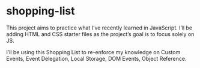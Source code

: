 # shopping-list

This project aims to practice what I’ve recently learned in JavaScript. I’ll be adding HTML and CSS starter files as the project’s goal is to focus solely on JS.

I’ll be using this Shopping List to re-enforce my knowledge on Custom Events, Event Delegation, Local Storage, DOM Events, Object Reference.
